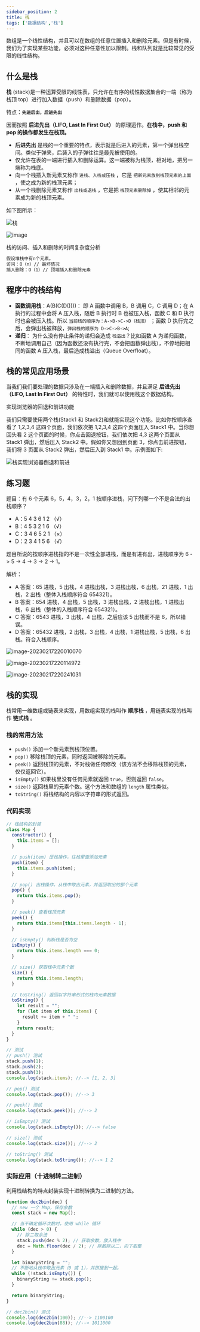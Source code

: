 ```yaml
---
sidebar_position: 2
title: 栈
tags: ['数据结构','栈']
---
```


数组是一个线性结构，并且可以在数组的任意位置插入和删除元素。但是有时候，我们为了实现某些功能，必须对这种任意性加以限制。栈和队列就是比较常见的受限的线性结构。

## 什么是栈

**栈** (stack)是一种运算受限的线性表，只允许在有序的线性数据集合的一端（称为栈顶 top）进行加入数据（push）和删除数据（pop）。

特点：**`先进后出，后进先出`**

因而按照 **后进先出（LIFO, Last In First Out）** 的原理运作。**在栈中，push 和 pop 的操作都发生在栈顶。**

- **后进先出** 是栈的一个重要的特点，表示就是后进入的元素，第一个弹出栈空间。类似于弹夹，后装入的子弹往往是最先被使用的。
- 仅允许在表的一端进行插入和删除运算。这一端被称为栈顶，相对地，把另一端称为栈底。
- 向一个栈插入新元素又称作 `进栈、入栈或压栈` ，它是 `把新元素放到栈顶元素的上面` ，使之成为新的栈顶元素；
- 从一个栈删除元素又称作 `出栈或退栈` ，它是把 `栈顶元素删除掉` ，使其相邻的元素成为新的栈顶元素。

如下图所示：

![栈](https://my-blog-to-use.oss-cn-beijing.aliyuncs.com/2019-6/栈.png)

![image](https://cdn.staticaly.com/gh/XPoet/image-hosting@master/JavaScript-%E6%95%B0%E6%8D%AE%E7%BB%93%E6%9E%84%E4%B8%8E%E7%AE%97%E6%B3%95/image.71xt32okr3k0.png)

栈的访问、插入和删除的时间复杂度分析

```bash
假设堆栈中有n个元素。
访问：O（n）// 最坏情况
插入删除：O（1）// 顶端插入和删除元素
```

## 程序中的栈结构

- **函数调用栈**：A(B(C(D())))：
  即 A 函数中调用 B，B 调用 C，C 调用 D；在 A 执行的过程中会将 A 压入栈，随后 B 执行时 B 也被压入栈，函数 C 和 D 执行时也会被压入栈。所以 `当前栈的顺序为：A->B->C->D（栈顶）` ；函数 D 执行完之后，会弹出栈被释放，`弹出栈的顺序为 D->C->B->A`;
- **递归**：
  为什么没有停止条件的递归会造成 ``栈溢出``？比如函数 A 为递归函数，不断地调用自己（因为函数还没有执行完，不会把函数弹出栈），不停地把相同的函数 A 压入栈，最后造成栈溢出（Queue Overfloat）。
  
## 栈的常见应用场景

当我们我们要处理的数据只涉及在一端插入和删除数据，并且满足 **后进先出（LIFO, Last In First Out）** 的特性时，我们就可以使用栈这个数据结构。

实现浏览器的回退和前进功能

我们只需要使用两个栈(Stack1 和 Stack2)和就能实现这个功能。比如你按顺序查看了 1,2,3,4 这四个页面，我们依次把 1,2,3,4 这四个页面压入 Stack1 中。当你想回头看 2 这个页面的时候，你点击回退按钮，我们依次把 4,3 这两个页面从 Stack1 弹出，然后压入 Stack2 中。假如你又想回到页面 3，你点击前进按钮，我们将 3 页面从 Stack2 弹出，然后压入到 Stack1 中。示例图如下:

![栈实现浏览器倒退和前进](https://my-blog-to-use.oss-cn-beijing.aliyuncs.com/2019-6/栈实现浏览器倒退和前进.png)

## 练习题

题目：有 6 个元素 6，5，4，3，2，1 按顺序进栈，问下列哪一个不是合法的出栈顺序？

- A：5 4 3 6 1 2 （√）
- B：4 5 3 2 1 6 （√）
- C：3 4 6 5 2 1 （×）
- D：2 3 4 1 5 6 （√）

题目所说的按顺序进栈指的不是一次性全部进栈，而是有进有出，进栈顺序为 6 -> 5 -> 4 -> 3 -> 2 -> 1。

解析：

- A 答案：65 进栈，5 出栈，4 进栈出栈，3 进栈出栈，6 出栈，21 进栈，1 出栈，2 出栈（整体入栈顺序符合 654321）。
- B 答案：654 进栈，4 出栈，5 出栈，3 进栈出栈，2 进栈出栈，1 进栈出栈，6 出栈（整体的入栈顺序符合 654321）。
- C 答案：6543 进栈，3 出栈，4 出栈，之后应该 5 出栈而不是 6，所以错误。
- D 答案：65432 进栈，2 出栈，3 出栈，4 出栈，1 进栈出栈，5 出栈，6 出栈。符合入栈顺序。

![image-20230217220010070](https://cdn.staticaly.com/gh/zhangsantx/picgo-map-depot@main/typora/202302172200253.png)

![image-20230217220114972](https://cdn.staticaly.com/gh/zhangsantx/picgo-map-depot@main/typora/202302172201095.png)

![image-20230217220241031](https://cdn.staticaly.com/gh/zhangsantx/picgo-map-depot@main/typora/202302172202272.png)

## 栈的实现

栈常用一维数组或链表来实现，用数组实现的栈叫作 **顺序栈** ，用链表实现的栈叫作 **链式栈** 。

### 栈的常用方法

- `push()` 添加一个新元素到栈顶位置。
- `pop()` 移除栈顶的元素，同时返回被移除的元素。
- `peek()` 返回栈顶的元素，不对栈做任何修改（该方法不会移除栈顶的元素，仅仅返回它）。
- `isEmpty()` 如果栈里没有任何元素就返回 `true`，否则返回 `false`。
- `size()` 返回栈里的元素个数。这个方法和数组的 `length` 属性类似。
- `toString()` 将栈结构的内容以字符串的形式返回。

### 代码实现

```js
// 栈结构的封装
class Map {
  constructor() {
    this.items = [];
  }

  // push(item) 压栈操作，往栈里面添加元素
  push(item) {
    this.items.push(item);
  }

  // pop() 出栈操作，从栈中取出元素，并返回取出的那个元素
  pop() {
    return this.items.pop();
  }

  // peek() 查看栈顶元素
  peek() {
    return this.items[this.items.length - 1];
  }

  // isEmpty() 判断栈是否为空
  isEmpty() {
    return this.items.length === 0;
  }

  // size() 获取栈中元素个数
  size() {
    return this.items.length;
  }

  // toString() 返回以字符串形式的栈内元素数据
  toString() {
    let result = "";
    for (let item of this.items) {
      result += item + " ";
    }
    return result;
  }
}

// 测试
// push() 测试
stack.push(1);
stack.push(2);
stack.push(3);
console.log(stack.items); //--> [1, 2, 3]

// pop() 测试
console.log(stack.pop()); //--> 3

// peek() 测试
console.log(stack.peek()); //--> 2

// isEmpty() 测试
console.log(stack.isEmpty()); //--> false

// size() 测试
console.log(stack.size()); //--> 2

// toString() 测试
console.log(stack.toString()); //--> 1 2
```

### 实际应用（十进制转二进制）

利用栈结构的特点封装实现十进制转换为二进制的方法。

```js
function dec2bin(dec) {
  // new 一个 Map，保存余数
  const stack = new Map();

  // 当不确定循环次数时，使用 while 循环
  while (dec > 0) {
    // 除二取余法
    stack.push(dec % 2); // 获取余数，放入栈中
    dec = Math.floor(dec / 2); // 除数除以二，向下取整
  }

  let binaryString = "";
  // 不断地从栈中取出元素（0 或 1），并拼接到一起。
  while (!stack.isEmpty()) {
    binaryString += stack.pop();
  }

  return binaryString;
}

// dec2bin() 测试
console.log(dec2bin(100)); //--> 1100100
console.log(dec2bin(88)); //--> 1011000
```